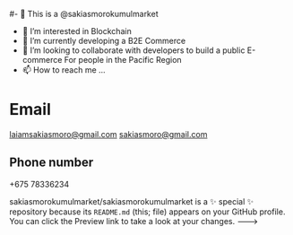 #- 👋 This is a @sakiasmorokumulmarket
- 👀 I’m interested in Blockchain
- 🌱 I’m currently developing a B2E Commerce
- 💞️ I’m looking to collaborate with developers to build a public E-commerce For people in the Pacific Region
- 📫 How to reach me ...
# Email
laiamsakiasmoro@gmail.com
sakiasmoro@gmail.com
## Phone number
+675 78336234


sakiasmorokumulmarket/sakiasmorokumulmarket is a ✨ special ✨ repository because its `README.md` (this; file) appears on your GitHub profile.
You can click the Preview link to take a look at your changes.
--->
